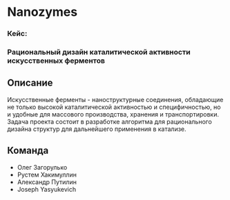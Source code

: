 # Nanozymes
### Кейс:
### Рациональный дизайн каталитической активности искусственных ферментов


## Описание
Искусственные ферменты - наноструктурные соединения, обладающие не только высокой каталитической активностью и специфичностью, но и удобные для массового производства, хранения и транспортировки. Задача проекта состоит в разработке алгоритма для рационального дизайна структур для дальнейшего применения в катализе.

## Команда
- Олег Загорулько
- Рустем Хакимуллин
- Александр Путилин
- Joseph Yasyukevich

